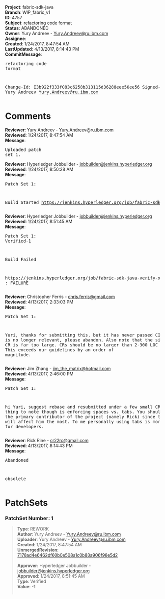 <strong>Project</strong>: fabric-sdk-java<br><strong>Branch</strong>: WIP_fabric_v1<br><strong>ID</strong>: 4757<br><strong>Subject</strong>: refactoring code format<br><strong>Status</strong>: ABANDONED<br><strong>Owner</strong>: Yury Andreev - Yury.Andreev@ru.ibm.com<br><strong>Assignee</strong>:<br><strong>Created</strong>: 1/24/2017, 8:47:54 AM<br><strong>LastUpdated</strong>: 4/13/2017, 8:14:43 PM<br><strong>CommitMessage</strong>:<br><pre>refactoring code format

Change-Id: I3b922f333f083c6258b313115d36288eee50ee56
Signed-off-by: Yury Andreev <Yury.Andreev@ru.ibm.com>
</pre><h1>Comments</h1><strong>Reviewer</strong>: Yury Andreev - Yury.Andreev@ru.ibm.com<br><strong>Reviewed</strong>: 1/24/2017, 8:47:54 AM<br><strong>Message</strong>: <pre>Uploaded patch set 1.</pre><strong>Reviewer</strong>: Hyperledger Jobbuilder - jobbuilder@jenkins.hyperledger.org<br><strong>Reviewed</strong>: 1/24/2017, 8:50:28 AM<br><strong>Message</strong>: <pre>Patch Set 1:

Build Started https://jenkins.hyperledger.org/job/fabric-sdk-java-verify-x86_64/38/</pre><strong>Reviewer</strong>: Hyperledger Jobbuilder - jobbuilder@jenkins.hyperledger.org<br><strong>Reviewed</strong>: 1/24/2017, 8:51:45 AM<br><strong>Message</strong>: <pre>Patch Set 1: Verified-1

Build Failed 

https://jenkins.hyperledger.org/job/fabric-sdk-java-verify-x86_64/38/ : FAILURE</pre><strong>Reviewer</strong>: Christopher Ferris - chris.ferris@gmail.com<br><strong>Reviewed</strong>: 4/13/2017, 2:33:03 PM<br><strong>Message</strong>: <pre>Patch Set 1:

Yuri, thanks for submitting this, but it has never passed CI. If it is no longer relevant, please abandon. Also note that the size of this CR is far too large. CRs should be no larger than 2-300 LOC changed. This exceeds our guidelines by an order of magnitude.</pre><strong>Reviewer</strong>: Jim Zhang - jim_the_matrix@hotmail.com<br><strong>Reviewed</strong>: 4/13/2017, 2:46:00 PM<br><strong>Message</strong>: <pre>Patch Set 1:

hi Yuri, suggest rebase and resubmitted under a few small CRs. one thing to note though is enforcing spaces vs. tabs. You should check with the primary contributor of the project (namely Rick) since this change will affect him the most. To me personally using tabs is more convenient for developers.</pre><strong>Reviewer</strong>: Rick Rine - cr22rc@gmail.com<br><strong>Reviewed</strong>: 4/13/2017, 8:14:43 PM<br><strong>Message</strong>: <pre>Abandoned

obsolete</pre><h1>PatchSets</h1><h3>PatchSet Number: 1</h3><blockquote><strong>Type</strong>: REWORK<br><strong>Author</strong>: Yury Andreev - Yury.Andreev@ru.ibm.com<br><strong>Uploader</strong>: Yury Andreev - Yury.Andreev@ru.ibm.com<br><strong>Created</strong>: 1/24/2017, 8:47:54 AM<br><strong>UnmergedRevision</strong>: [7178ad4e6462df60b0e508a1c0b83a906f98e5d2](https://github.com/hyperledger-gerrit-archive/fabric-sdk-java/commit/7178ad4e6462df60b0e508a1c0b83a906f98e5d2)<br><br><strong>Approver</strong>: Hyperledger Jobbuilder - jobbuilder@jenkins.hyperledger.org<br><strong>Approved</strong>: 1/24/2017, 8:51:45 AM<br><strong>Type</strong>: Verified<br><strong>Value</strong>: -1<br><br></blockquote>